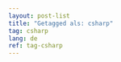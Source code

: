 ```yaml
---
layout: post-list
title: "Getagged als: csharp"  
tag: csharp
lang: de
ref: tag-csharp
---
```

